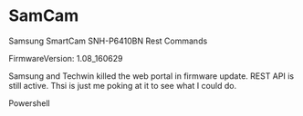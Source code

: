 # SamCam
Samsung SmartCam SNH-P6410BN Rest Commands

FirmwareVersion: 1.08_160629

Samsung and Techwin killed the web portal in firmware update. REST API is still active. Thsi is just me poking at it to see what I could do.

Powershell
